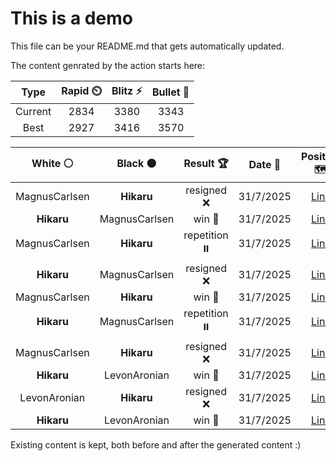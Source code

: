 # This is a demo

This file can be your README.md that gets automatically updated.

The content genrated by the action starts here:

<!--START_SECTION:chessStats-->
<!-- Automatically generated with https://github.com/Balastrong/chess-stats-action -->

| Type | Rapid ⏲️ | Blitz ⚡ | Bullet 🔫 |
|:---:|:---:|:---:|:---:|
| Current | 2834 | 3380 | 3343 |
| Best | 2927 | 3416 | 3570 |

| White ⚪ | Black ⚫ | Result 🏆 | Date 📅 | Position 🗺️ | Type 🕕 |
|:---:|:---:|:---:|:---:|:---:|:---:|
| MagnusCarlsen | **Hikaru** | resigned ❌ | 31/7/2025 | <a href="http://www.ee.unb.ca/cgi-bin/tervo/fen.pl?select=1R3b1k/8/3pB1Qp/2pP2p1/2bp4/5qPP/5P2/6K1 b - - 4 43">Link</a> | Rapid |
| **Hikaru** | MagnusCarlsen | win 🥇 | 31/7/2025 | <a href="http://www.ee.unb.ca/cgi-bin/tervo/fen.pl?select=q5k1/5pp1/7p/4P3/2pQ1P2/8/3R1P1P/r4NK1 b - - 2 39">Link</a> | Rapid |
| MagnusCarlsen | **Hikaru** | repetition ⏸️ | 31/7/2025 | <a href="http://www.ee.unb.ca/cgi-bin/tervo/fen.pl?select=6k1/6pp/2p2p2/R7/1rP2KP1/5P2/7P/8 w - - 9 32">Link</a> | Rapid |
| **Hikaru** | MagnusCarlsen | resigned ❌ | 31/7/2025 | <a href="http://www.ee.unb.ca/cgi-bin/tervo/fen.pl?select=8/5ppk/7p/P6P/6Q1/3q2P1/1p1r1P2/4R1K1 w - - 2 38">Link</a> | Rapid |
| MagnusCarlsen | **Hikaru** | win 🥇 | 31/7/2025 | <a href="http://www.ee.unb.ca/cgi-bin/tervo/fen.pl?select=b7/7k/1p1p3p/bPpPp2P/2P1Pq1N/3K1B2/5P2/7R w - - 1 40">Link</a> | Rapid |
| **Hikaru** | MagnusCarlsen | repetition ⏸️ | 31/7/2025 | <a href="http://www.ee.unb.ca/cgi-bin/tervo/fen.pl?select=3k4/2n3pp/1NRb1p2/1P2p3/4P3/2Br2P1/5PKP/8 w - - 15 44">Link</a> | Rapid |
| MagnusCarlsen | **Hikaru** | resigned ❌ | 31/7/2025 | <a href="http://www.ee.unb.ca/cgi-bin/tervo/fen.pl?select=8/4k3/6p1/6n1/P3P1N1/4K3/1P6/8 b - a3 0 48">Link</a> | Rapid |
| **Hikaru** | LevonAronian | win 🥇 | 31/7/2025 | <a href="http://www.ee.unb.ca/cgi-bin/tervo/fen.pl?select=3rq3/p2r2kp/1p2nppQ/8/4p1N1/P4P2/1P4PP/3RR1K1 b - - 1 26">Link</a> | Rapid |
| LevonAronian | **Hikaru** | resigned ❌ | 31/7/2025 | <a href="http://www.ee.unb.ca/cgi-bin/tervo/fen.pl?select=7r/R1p2Pp1/1pk4p/2p5/2b2NPb/5P1P/1PPB2K1/8 w - - 1 28">Link</a> | Rapid |
| **Hikaru** | LevonAronian | win 🥇 | 31/7/2025 | <a href="http://www.ee.unb.ca/cgi-bin/tervo/fen.pl?select=8/5p1k/3P2p1/2Q4p/8/1q2P1P1/5PP1/6K1 b - - 0 41">Link</a> | Rapid |

<!--END_SECTION:chessStats-->

Existing content is kept, both before and after the generated content :)
